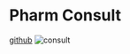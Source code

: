 # Pharm Consult

[github](https://github.com/soulchildhc/my_project)
![consult](https://lh3.googleusercontent.com/proxy/dqvDNruqF5_cHe-cE8QKVx6-HBP-Avqsb3TKdZVTrVacUSkwGwuZW8PdqsNVhRS9H5A5pdumjKp8tkZ-JbtXiDkG-MrQd6ICchzRf2ZOfe7bhXY5PVql82tjqM7G-P-35azp0jlwkdLGdFqwJm9EmTJ_Ghwn8K9xzoUIjIMRtl59joqbcqRIx-LQn19c-Vw9E1C1pBXehTfVETb1SZdDXk3SBhIHhhJpyw)
